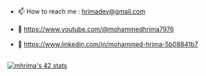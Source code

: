 - 📫 How to reach me : hrimadev@gmail.com <br /> <br />
- :red_circle: https://www.youtube.com/@mohammedhrima7976 <br /> <br />
- :briefcase: https://www.linkedin.com/in/mohammed-hrima-5b08841b7 <br /> <br />

[![mhrima's 42 stats](https://badge.mediaplus.ma/greenbinary/mhrima)](https://github.com/oakoudad/badge42)

